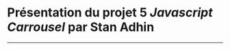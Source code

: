 # Présentation du projet 5 *Javascript Carrousel* par Stan Adhin
--------------------------------------------------------------------------
